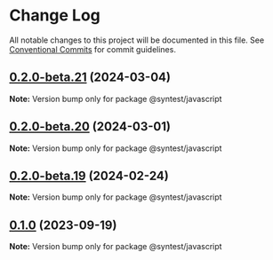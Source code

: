 # Change Log

All notable changes to this project will be documented in this file.
See [Conventional Commits](https://conventionalcommits.org) for commit guidelines.

## [0.2.0-beta.21](https://github.com/syntest-framework/syntest-javascript/compare/@syntest/javascript@0.2.0-beta.20...@syntest/javascript@0.2.0-beta.21) (2024-03-04)

**Note:** Version bump only for package @syntest/javascript

## [0.2.0-beta.20](https://github.com/syntest-framework/syntest-javascript/compare/@syntest/javascript@0.2.0-beta.19...@syntest/javascript@0.2.0-beta.20) (2024-03-01)

**Note:** Version bump only for package @syntest/javascript

## [0.2.0-beta.19](https://github.com/syntest-framework/syntest-javascript/compare/@syntest/javascript@0.2.0-beta.18...@syntest/javascript@0.2.0-beta.19) (2024-02-24)

**Note:** Version bump only for package @syntest/javascript

## [0.1.0](https://github.com/syntest-framework/syntest-javascript/compare/@syntest/javascript@0.1.0-beta.26...@syntest/javascript@0.1.0) (2023-09-19)

**Note:** Version bump only for package @syntest/javascript
